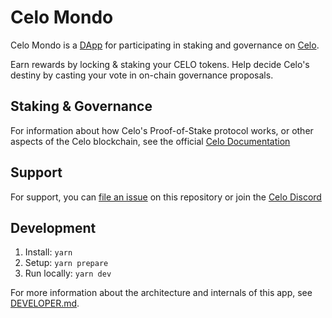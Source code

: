 # Celo Mondo

Celo Mondo is a [DApp](https://en.wikipedia.org/wiki/Decentralized_application) for participating in staking and governance on [Celo](https://celo.org).

Earn rewards by locking & staking your CELO tokens. Help decide Celo's destiny by casting your vote in on-chain governance proposals.

## Staking & Governance

For information about how Celo's Proof-of-Stake protocol works, or other aspects of the Celo blockchain, see the official [Celo Documentation](https://docs.celo.org/protocol/pos)

## Support

For support, you can [file an issue](https://github.com/jmrossy/celo-station/issues/new) on this repository or join the [Celo Discord](https://discord.gg/celo)

## Development

1. Install: `yarn`
2. Setup: `yarn prepare`
3. Run locally: `yarn dev`

For more information about the architecture and internals of this app, see [DEVELOPER.md](./DEVELOPER.md).

